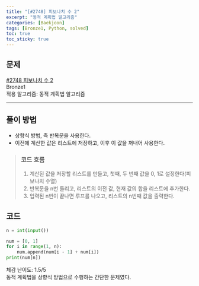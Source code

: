 ```yaml
---
title: "[#2748] 피보나치 수 2"
excerpt: "동적 계획법 알고리즘"
categories: [Baekjoon]
tags: [Bronze1, Python, solved]
toc: true
toc_sticky: true
---
```


## 문제
[#2748 피보나치 수 2](https://www.acmicpc.net/problem/2748) <br>
Bronze1 <br>
적용 알고리즘: 동적 계획법 알고리즘

***

## 풀이 방법
* 상향식 방법, 즉 반복문을 사용한다.
* 이전에 계산한 값은 리스트에 저장하고, 이후 이 값을 꺼내어 사용한다.

> ### 코드 흐름
> 1. 계산된 값을 저장할 리스트를 만들고, 첫째, 두 번째 값을 0, 1로 설정한다(피보나치 수열)
> 2. 반복문을 n번 돌리고, 리스트의 이전 값, 현재 값의 합을 리스트에 추가한다.
> 3. 입력된 n번이 끝나면 루프를 나오고, 리스트의 n번째 값을 출력한다.

## 코드
~~~python
n = int(input())

num = [0, 1]
for i in range(1, n):
    num.append(num[i - 1] + num[i])
print(num[n])
~~~

체감 난이도: 1.5/5 <br>
동적 계획법을 상향식 방법으로 수행하는 간단한 문제였다.
